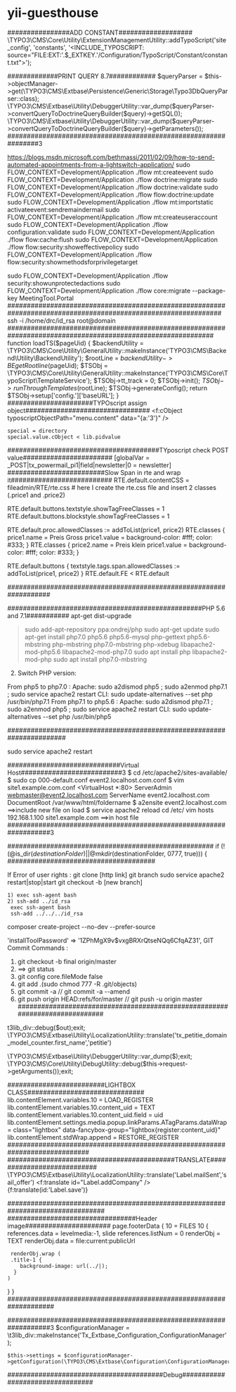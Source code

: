 # yii-guesthouse

################ADD CONSTANT###################
\TYPO3\CMS\Core\Utility\ExtensionManagementUtility::addTypoScript('site_config', 'constants', '<INCLUDE_TYPOSCRIPT: source="FILE:EXT:'.$_EXTKEY.'/Configuration/TypoScript/Constant/constant.txt">');

#############PRINT QUERY 8.7############
$queryParser = $this->objectManager->get(\TYPO3\CMS\Extbase\Persistence\Generic\Storage\Typo3DbQueryParser::class);
 \TYPO3\CMS\Extbase\Utility\DebuggerUtility::var_dump($queryParser->convertQueryToDoctrineQueryBuilder($query)->getSQL());
 \TYPO3\CMS\Extbase\Utility\DebuggerUtility::var_dump($queryParser->convertQueryToDoctrineQueryBuilder($query)->getParameters());
 ################################################################3
 
 https://blogs.msdn.microsoft.com/bethmassi/2011/02/09/how-to-send-automated-appointments-from-a-lightswitch-application/
sudo FLOW_CONTEXT=Development/Application ./flow mt:createevent
sudo FLOW_CONTEXT=Development/Application ./flow doctrine:migrate
sudo FLOW_CONTEXT=Development/Application ./flow doctrine:validate
sudo FLOW_CONTEXT=Development/Application ./flow flow:doctrine:update
sudo FLOW_CONTEXT=Development/Application ./flow mt:importstatic
 activateevent:sendremaindermail
sudo FLOW_CONTEXT=Development/Application ./flow mt:createuseraccount
sudo FLOW_CONTEXT=Development/Application ./flow configuration:validate
sudo FLOW_CONTEXT=Development/Application ./flow flow:cache:flush
sudo FLOW_CONTEXT=Development/Application ./flow flow:security:showeffectivepolicy
sudo FLOW_CONTEXT=Development/Application ./flow flow:security:showmethodsforprivilegetarget

sudo FLOW_CONTEXT=Development/Application ./flow security:showunprotectedactions
sudo FLOW_CONTEXT=Development/Application ./flow core:migrate --package-key MeetingTool.Portal
###############################################################################################################
ssh -i /home/drc/id_rsa root@domain
#############################################################################################################
function loadTS($pageUid) {
      $backendUtility = \TYPO3\CMS\Core\Utility\GeneralUtility::makeInstance('TYPO3\\CMS\\Backend\\Utility\\BackendUtility');
      $rootLine = $backendUtility->BEgetRootline($pageUid);
      $TSObj = \TYPO3\CMS\Core\Utility\GeneralUtility::makeInstance('TYPO3\\CMS\\Core\\TypoScript\\TemplateService');
      $TSObj->tt_track = 0;
      $TSObj->init();
      $TSObj->runThroughTemplates($rootLine);
      $TSObj->generateConfig();
      return $TSObj->setup['config.']['baseURL'];
  }
######################TYPOscript assign object################################
<f:cObject typoscriptObjectPath="menu.content" data="{a:'3'}" />

    special = directory
    special.value.cObject < lib.pidvalue
#######################################TYposcript check POST value#######################
[globalVar = _POST|tx_powermail_pi1|field|newsletter|0 = newsletter]
#########################Slow Span in rte and wrap it##########################
RTE.default.contentCSS = fileadmin/RTE/rte.css   # here I create the rte.css file and insert 2 classes (.price1 and .price2)

RTE.default.buttons.textstyle.showTagFreeClasses = 1
RTE.default.buttons.blockstyle.showTagFreeClasses = 1

RTE.default.proc.allowedClasses := addToList(price1, price2)
RTE.classes {
price1.name = Preis Gross
price1.value = background-color: #fff; color: #333;
}
RTE.classes {
price2.name = Preis klein
price1.value = background-color: #fff; color: #333;
}

RTE.default.buttons {
 textstyle.tags.span.allowedClasses  := addToList(price1, price2)
}
RTE.default.FE < RTE.default

###################################################################

##################################################PHP 5.6 and 7.1###########
apt-get dist-upgrade


>sudo add-apt-repository ppa:ondrej/php
>sudo apt-get update
>sudo apt-get install php7.0 php5.6 php5.6-mysql php-gettext php5.6-mbstring php-mbstring php7.0-mbstring php-xdebug libapache2-mod-php5.6 libapache2-mod-php7.0
>sudo apt install php libapache2-mod-php
>sudo apt install php7.0-mbstring

2. Switch PHP version:

From php5 to php7.0 :
  Apache:
  sudo a2dismod php5 ; sudo a2enmod php7.1 ; sudo service apache2 restart
  CLI:
  sudo update-alternatives --set php /usr/bin/php7.1
From php7.1 to php5.6 :
  Apache:
  sudo a2dismod php7.1 ; sudo a2enmod php5 ; sudo service apache2 restart
  CLI:
  sudo update-alternatives --set php /usr/bin/php5



#######################################################################


sudo service apache2 restart

#############################Virtual Host##########################3
$ cd /etc/apache2/sites-available/
$ sudo cp 000-default.conf event2.localhost.com.conf
$ vim site1.example.com.conf
<VirtualHost *:80>
        ServerAdmin webmaster@event2.localhost.com
        ServerName event2.localhost.com
        DocumentRoot /var/www/html/foldername
</VirtualHost>
$ a2ensite event2.localhost.com ==>include new file on load
$ service apache2 reload
cd /etc/
vim hosts
192.168.1.100  site1.example.com ==>in host file
###################################################################3

#####################################################
 if (!(@is_dir($destinationFolder) || @mkdir($destinationFolder, 0777, true))) {
######################################

If Error of user rights :
git clone [http link]
git branch
sudo service apache2 restart|stop|start
git checkout -b [new branch]

	1) exec ssh-agent bash
	2) ssh-add ../id_rsa
	 exec ssh-agent bash
     ssh-add ../../../id_rsa

composer create-project --no-dev --prefer-source

'installToolPassword' => '$1$ZPhMgX9v$vxgBRXrQtseNQq6CfqAZ31',
GIT Commit Commands :
1) git checkout -b final origin/master
2) ==> git status
3) git config core.fileMode false
5) git add .(sudo chmod 777 -R .git/objects)
6) git commit -a // git commit -a --amend
7) git push origin HEAD:refs/for/master // git push -u origin master
############################################################################

t3lib_div::debug($out);exit;
\TYPO3\CMS\Extbase\Utility\LocalizationUtility::translate('tx_petitie_domain_model_counter.first_name','petitie')

 \TYPO3\CMS\Extbase\Utility\DebuggerUtility::var_dump($);exit;
\TYPO3\CMS\Core\Utility\DebugUtility::debug($this->request->getArguments());exit;

#########################LIGHTBOX CLASS##############################
lib.contentElement.variables.10 = LOAD_REGISTER
lib.contentElement.variables.10.content_uid = TEXT
lib.contentElement.variables.10.content_uid.field = uid
lib.contentElement.settings.media.popup.linkParams.ATagParams.dataWrap = class="lightbox" data-fancybox-group="lightbox{register:content_uid}"
lib.contentElement.stdWrap.append = RESTORE_REGISTER
#############################################################################
###########################################TRANSLATE###########################
\TYPO3\CMS\Extbase\Utility\LocalizationUtility::translate('Label.mailSent','sail_offer')
<f:translate id="Label.addCompany" />
{f:translate(id:'Label.save')}


#################################################################################
#################################Header image######################
page.footerData {
  10 = FILES
  10 {
     references.data =  levelmedia:-1, slide
     references.listNum = 0
     renderObj = TEXT
     renderObj.data = file:current:publicUrl

     renderObj.wrap (
     .title-1 {
        background-image: url(../|);
      }
    )
  }
}
####################################################################

###################################################################3
$configurationManager = \t3lib_div::makeInstance('Tx_Extbase_Configuration_ConfigurationManager');

    $this->settings = $configurationManager->getConfiguration(\TYPO3\CMS\Extbase\Configuration\ConfigurationManagerInterface::CONFIGURATION_TYPE_SETTINGS,'typo3forum','pi1');

########################################Debug#################################

